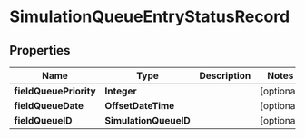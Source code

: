

# SimulationQueueEntryStatusRecord


## Properties

| Name | Type | Description | Notes |
|------------ | ------------- | ------------- | -------------|
|**fieldQueuePriority** | **Integer** |  |  [optional] |
|**fieldQueueDate** | **OffsetDateTime** |  |  [optional] |
|**fieldQueueID** | **SimulationQueueID** |  |  [optional] |




